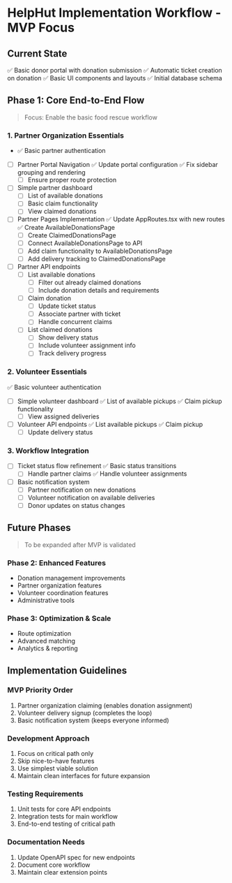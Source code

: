 # HelpHut Implementation Workflow - MVP Focus

## Current State
✅ Basic donor portal with donation submission
✅ Automatic ticket creation on donation
✅ Basic UI components and layouts
✅ Initial database schema

## Phase 1: Core End-to-End Flow
> Focus: Enable the basic food rescue workflow

### 1. Partner Organization Essentials
- ✅ Basic partner authentication
- [ ] Partner Portal Navigation
  ✅ Update portal configuration
  ✅ Fix sidebar grouping and rendering
  - [ ] Ensure proper route protection
- [ ] Simple partner dashboard
  - [ ] List of available donations
  - [ ] Basic claim functionality
  - [ ] View claimed donations
- [ ] Partner Pages Implementation
  ✅ Update AppRoutes.tsx with new routes
  ✅ Create AvailableDonationsPage
  - [ ] Create ClaimedDonationsPage
  - [ ] Connect AvailableDonationsPage to API
  - [ ] Add claim functionality to AvailableDonationsPage
  - [ ] Add delivery tracking to ClaimedDonationsPage
- [ ] Partner API endpoints
  - [ ] List available donations
    - [ ] Filter out already claimed donations
    - [ ] Include donation details and requirements
  - [ ] Claim donation
    - [ ] Update ticket status
    - [ ] Associate partner with ticket
    - [ ] Handle concurrent claims
  - [ ] List claimed donations
    - [ ] Show delivery status
    - [ ] Include volunteer assignment info
    - [ ] Track delivery progress

### 2. Volunteer Essentials
✅ Basic volunteer authentication
- [ ] Simple volunteer dashboard
  ✅ List of available pickups
  ✅ Claim pickup functionality
  - [ ] View assigned deliveries
- [ ] Volunteer API endpoints
  ✅ List available pickups
  ✅ Claim pickup
  - [ ] Update delivery status

### 3. Workflow Integration
- [ ] Ticket status flow refinement
  ✅ Basic status transitions
  - [ ] Handle partner claims
  ✅ Handle volunteer assignments
- [ ] Basic notification system
  - [ ] Partner notification on new donations
  - [ ] Volunteer notification on available deliveries
  - [ ] Donor updates on status changes

## Future Phases
> To be expanded after MVP is validated

### Phase 2: Enhanced Features
- Donation management improvements
- Partner organization features
- Volunteer coordination features
- Administrative tools

### Phase 3: Optimization & Scale
- Route optimization
- Advanced matching
- Analytics & reporting

## Implementation Guidelines

### MVP Priority Order
1. Partner organization claiming (enables donation assignment)
2. Volunteer delivery signup (completes the loop)
3. Basic notification system (keeps everyone informed)

### Development Approach
1. Focus on critical path only
2. Skip nice-to-have features
3. Use simplest viable solution
4. Maintain clean interfaces for future expansion

### Testing Requirements
1. Unit tests for core API endpoints
2. Integration tests for main workflow
3. End-to-end testing of critical path

### Documentation Needs
1. Update OpenAPI spec for new endpoints
2. Document core workflow
3. Maintain clear extension points 
